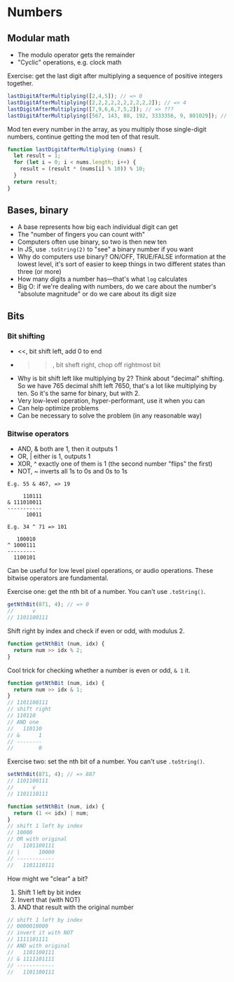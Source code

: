 # Numbers

## Modular math

- The modulo operator gets the remainder
- "Cyclic" operations, e.g. clock math

Exercise: get the last digit after multiplying a sequence of positive integers together.

```js
lastDigitAfterMultiplying([2,4,5]); // => 0
lastDigitAfterMultiplying([2,2,2,2,2,2,2,2,2,2]); // => 4
lastDigitAfterMultiplying([7,9,6,6,7,5,2]); // => ???
lastDigitAfterMultiplying([567, 143, 88, 192, 3333356, 9, 801029]); // => 6
```

Mod ten every number in the array, as you multiply those single-digit numbers, continue getting the mod ten of that result.

```js
function lastDigitAfterMultiplying (nums) {
  let result = 1;
  for (let i = 0; i < nums.length; i++) {
    result = (result * (nums[i] % 10)) % 10;
  }
  return result;
}
```

## Bases, binary

- A base represents how big each individual digit can get
- The "number of fingers you can count with"
- Computers often use binary, so two is then new ten
- In JS, use `.toString(2)` to "see" a binary number if you want
- Why do computers use binary? ON/OFF, TRUE/FALSE information at the lowest level, it's sort of easier to keep things in two different states than three (or more)
- How many digits a number has—that's what `log` calculates
- Big O: if we're dealing with numbers, do we care about the number's "absolute magnitude" or do we care about its digit size

## Bits

### Bit shifting

- <<, bit shift left, add 0 to end
- >>, bit sheft right, chop off rightmost bit
- Why is bit shift left like multiplying by 2? Think about "decimal" shifting. So we have 765 decimal shift left 7650, that's a lot like multiplying by ten. So it's the same for binary, but with 2.
- Very low-level operation, hyper-performant, use it when you can
- Can help optimize problems
- Can be necessary to solve the problem (in any reasonable way)

### Bitwise operators

- AND, & both are 1, then it outputs 1
- OR, | either is 1, outputs 1
- XOR, ^ exactly one of them is 1 (the second number "flips" the first)
- NOT, ~ inverts all 1s to 0s and 0s to 1s

```
E.g. 55 & 467, => 19

     110111
& 111010011
-----------
      10011

E.g. 34 ^ 71 => 101

   100010
^ 1000111
---------
  1100101
```

Can be useful for low level pixel operations, or audio operations. These bitwise operators are fundamental.

Exercise one: get the nth bit of a number. You can't use `.toString()`.

```js
getNthBit(871, 4); // => 0
//      v
// 1101100111
```

Shift right by index and check if even or odd, with modulus 2.
 
```js
function getNthBit (num, idx) {
  return num >> idx % 2;
}
```

Cool trick for checking whether a number is even or odd, `& 1` it.

```js
function getNthBit (num, idx) {
  return num >> idx & 1;
}
// 1101100111
// shift right
// 110110
// AND one
//   110110
// &      1
// --------
//        0
```

Exercise two: set the nth bit of a number. You can't use `.toString()`.

```js
setNthBit(871, 4); // => 887
// 1101100111
//      v
// 1101110111
```

```js
function setNthBit (num, idx) {
  return (1 << idx) | num;
}
// shift 1 left by index
// 10000
// OR with original
//   1101100111
// |      10000
// ------------
//   1101110111
```

How might we "clear" a bit?

1. Shift 1 left by bit index
2. Invert that (with NOT)
3. AND that result with the original number

```js
// shift 1 left by index
// 0000010000
// invert it with NOT
// 1111101111
// AND with original
//   1101100111
// & 1111101111
// ------------
//   1101100111
```
